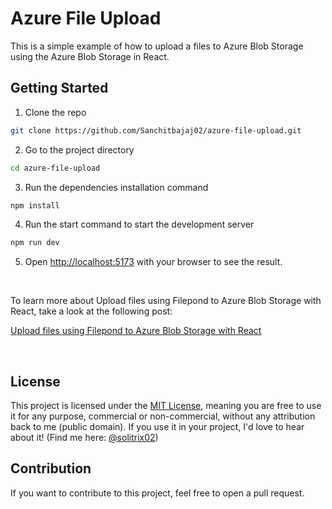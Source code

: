 # Azure File Upload

This is a simple example of how to upload a files to Azure Blob Storage using the Azure Blob Storage in React.

## Getting Started

1. Clone the repo

```bash
git clone https://github.com/Sanchitbajaj02/azure-file-upload.git
```

2. Go to the project directory

```bash
cd azure-file-upload
```

3. Run the dependencies installation command

```bash
npm install
```

4. Run the start command to start the development server

```bash
npm run dev
```

5. Open [http://localhost:5173](http://localhost:5173) with your browser to see the result.

<br/>

To learn more about Upload files using Filepond to Azure Blob Storage with React, take a look at the following post:

[Upload files using Filepond to Azure Blob Storage with React](https://solitrix02.hashnode.dev/how-to-work-with-azure-storage-sdk-in-reactjs-6b5b2b2c5c0e)

<br/>

## License

This project is licensed under the [MIT License](LICENSE), meaning you are free to use it for any purpose, commercial or non-commercial, without any attribution back to me (public domain). If you use it in your project, I'd love to hear about it! (Find me here: [@solitrix02](https://twitter.com/solitrix02))

## Contribution

If you want to contribute to this project, feel free to open a pull request.
